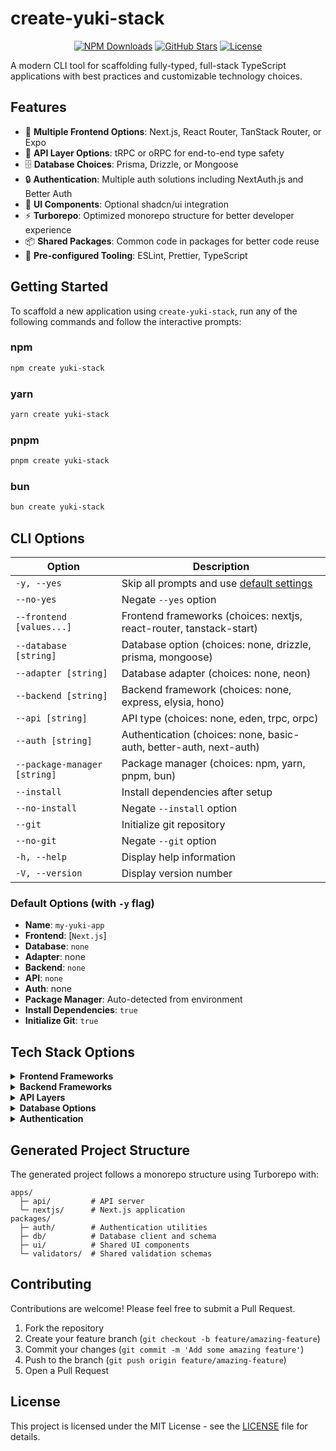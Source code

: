 # create-yuki-stack

<div align="center">

[![NPM Downloads](https://img.shields.io/npm/dw/create-yuki-stack)](https://www.npmjs.com/package/create-yuki-stack)
[![GitHub Stars](https://img.shields.io/github/stars/tiesen243/create-yuki-stack)](https://github.com/tiesen243/create-yuki-stack)
[![License](https://img.shields.io/npm/l/create-yuki-stack)](https://github.com/tiesen243/create-yuki-stack/blob/main/LICENSE)

</div>

A modern CLI tool for scaffolding fully-typed, full-stack TypeScript applications with best practices and customizable technology choices.

## Features

- 🚀 **Multiple Frontend Options**: Next.js, React Router, TanStack Router, or Expo
- 🔄 **API Layer Options**: tRPC or oRPC for end-to-end type safety
- 🗄️ **Database Choices**: Prisma, Drizzle, or Mongoose
- 🔒 **Authentication**: Multiple auth solutions including NextAuth.js and Better Auth
- 🎨 **UI Components**: Optional shadcn/ui integration
- ⚡ **Turborepo**: Optimized monorepo structure for better developer experience
- 📦 **Shared Packages**: Common code in packages for better code reuse
- 🔧 **Pre-configured Tooling**: ESLint, Prettier, TypeScript

## Getting Started

To scaffold a new application using `create-yuki-stack`, run any of the following commands and follow the interactive prompts:

### npm

```bash
npm create yuki-stack
```

### yarn

```bash
yarn create yuki-stack
```

### pnpm

```bash
pnpm create yuki-stack
```

### bun

```bash
bun create yuki-stack
```

## CLI Options

| Option                       | Description                                                                |
| ---------------------------- | -------------------------------------------------------------------------- |
| `-y, --yes`                  | Skip all prompts and use [default settings](#default-options-with--y-flag) |
| `--no-yes`                   | Negate `--yes` option                                                      |
| `--frontend [values...]`     | Frontend frameworks (choices: nextjs, react-router, tanstack-start)        |
| `--database [string]`        | Database option (choices: none, drizzle, prisma, mongoose)                 |
| `--adapter [string]`         | Database adapter (choices: none, neon)                                     |
| `--backend [string]`         | Backend framework (choices: none, express, elysia, hono)                   |
| `--api [string]`             | API type (choices: none, eden, trpc, orpc)                                 |
| `--auth [string]`            | Authentication (choices: none, basic-auth, better-auth, next-auth)         |
| `--package-manager [string]` | Package manager (choices: npm, yarn, pnpm, bun)                            |
| `--install`                  | Install dependencies after setup                                           |
| `--no-install`               | Negate `--install` option                                                  |
| `--git`                      | Initialize git repository                                                  |
| `--no-git`                   | Negate `--git` option                                                      |
| `-h, --help`                 | Display help information                                                   |
| `-V, --version`              | Display version number                                                     |

### Default Options (with `-y` flag)

- **Name**: `my-yuki-app`
- **Frontend**: [`Next.js`]
- **Database**: `none`
- **Adapter**: none
- **Backend**: `none`
- **API**: `none`
- **Auth**: none
- **Package Manager**: Auto-detected from environment
- **Install Dependencies**: `true`
- **Initialize Git**: `true`

## Tech Stack Options

<details>
<summary><b>Frontend Frameworks</b></summary>

- **Next.js**: Full-stack React framework with server components
- **React Router**: Standard React routing solution
- **TanStack Router**: Type-safe router with data loading
- **Expo**: React Native for mobile applications

</details>

<details>
<summary><b>Backend Frameworks</b></summary>

- **Express**: Industry standard Node.js web framework
- **Elysia**: High-performance Bun web framework with end-to-end type safety
- **Hono**: Lightweight, ultrafast web framework for the edge

</details>

<details>
<summary><b>API Layers</b></summary>

- **tRPC**: End-to-end typesafe APIs with minimal boilerplate
- **oRPC**: Optimized RPC library for efficient API calls
- **eden**: "End-to-End Type Safety for Elysia"

</details>

<details>
<summary><b>Database Options</b></summary>

- **Prisma**: Modern database toolkit with type safety
- **Drizzle**: Lightweight SQL ORM with type safety
- **Mongoose**: MongoDB ODM for flexible schemas

</details>

<details>
<summary><b>Authentication</b></summary>

- **Basic Auth**: Minimalist authentication implementation
- **Better Auth**: Modern authentication solution
- **Next Auth**: Authentication for Next.js

</details>

## Generated Project Structure

The generated project follows a monorepo structure using Turborepo with:

```
apps/
  ├─ api/         # API server
  └─ nextjs/      # Next.js application
packages/
  ├─ auth/        # Authentication utilities
  ├─ db/          # Database client and schema
  ├─ ui/          # Shared UI components
  └─ validators/  # Shared validation schemas
```

## Contributing

Contributions are welcome! Please feel free to submit a Pull Request.

1. Fork the repository
2. Create your feature branch (`git checkout -b feature/amazing-feature`)
3. Commit your changes (`git commit -m 'Add some amazing feature'`)
4. Push to the branch (`git push origin feature/amazing-feature`)
5. Open a Pull Request

## License

This project is licensed under the MIT License - see the [LICENSE](LICENSE) file for details.
